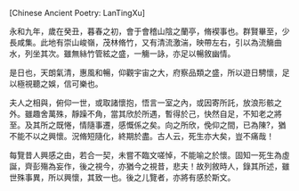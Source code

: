 [Chinese Ancient Poetry: LanTingXu]

永和九年，歲在癸丑，暮春之初，會于會稽山陰之蘭亭，脩褉事也。群賢畢至，少長咸集。此地有崇山峻嶺，茂林脩竹，又有清流激湍，映帶左右，引以為流觴曲水，列坐其次。雖無絲竹管絃之盛，一觴一詠，亦足以暢敘幽情。

是日也，天朗氣清，惠風和暢，仰觀宇宙之大，府察品類之盛，所以遊日騁懷，足以極視聽之娛，信可樂也。

夫人之相與，俯仰一世，或取諸懷抱，悟言一室之內，或因寄所託，放浪形骸之外。雖趣舍萬殊，靜躁不角，當其欣於所遇，暫得於己，快然自足，不知老之將至。及其所之既惓，情隨事遷，感慨係之矣。向之所欣，俛仰之間，已為陳?，猶不能不以之興懷。況脩短隨化，終期於盡。古人云，死生亦大矣，豈不痛哉！

每覽昔人興感之由，若合一契，未嘗不臨文嗟悼，不能喻之於懷。固知一死生為虛誕，齊彭殤為妄作，後之視今，亦猶今之視昔，悲夫！故列敘時人，錄其所述，雖世殊事異，所以興懷，其致一也。後之儿覽者，亦將有感於斯文。
